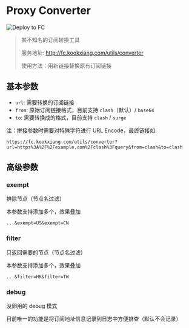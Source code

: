 # Proxy Converter

![Deploy to FC](https://github.com/kookxiang/Proxy-Converter/workflows/Deploy%20to%20FC/badge.svg?branch=master)

> 某不知名的订阅转换工具
>
> 服务地址: http://fc.kookxiang.com/utils/converter
>
> 使用方法：用新链接替换原有订阅链接

## 基本参数

 - `url`: 需要转换的订阅链接
 - `from`: 原始订阅链接格式，目前支持 `clash`（默认）/ `base64`
 - `to`: 需要转换成的格式，目前支持 `clash` / `surge`

注：拼接参数时需要对特殊字符进行 URL Encode，最终链接如:

```
https://fc.kookxiang.com/utils/converter?url=https%3A%2F%2Fexample.com%2Fclash%3Fquery&from=clash&to=clash
```

## 高级参数

### exempt

排除节点（节点名过滤）

本参数支持添加多个，效果叠加

```
...&exempt=US&exempt=CN
```

### filter

只返回需要的节点（节点名过滤）

本参数支持添加多个，效果叠加

```
...&filter=HK&filter=TW
```

### debug

没卵用的 debug 模式

目前唯一的功能是将订阅地址信息记录到日志中方便排查（默认不会记录）
